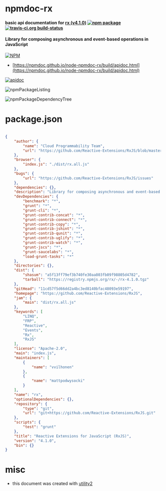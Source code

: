 # npmdoc-rx

#### basic api documentation for  [rx (v4.1.0)](https://github.com/Reactive-Extensions/RxJS)  [![npm package](https://img.shields.io/npm/v/npmdoc-rx.svg?style=flat-square)](https://www.npmjs.org/package/npmdoc-rx) [![travis-ci.org build-status](https://api.travis-ci.org/npmdoc/node-npmdoc-rx.svg)](https://travis-ci.org/npmdoc/node-npmdoc-rx)

#### Library for composing asynchronous and event-based operations in JavaScript

[![NPM](https://nodei.co/npm/rx.png?downloads=true&downloadRank=true&stars=true)](https://www.npmjs.com/package/rx)

- [https://npmdoc.github.io/node-npmdoc-rx/build/apidoc.html](https://npmdoc.github.io/node-npmdoc-rx/build/apidoc.html)

[![apidoc](https://npmdoc.github.io/node-npmdoc-rx/build/screenCapture.buildCi.browser.%252Ftmp%252Fbuild%252Fapidoc.html.png)](https://npmdoc.github.io/node-npmdoc-rx/build/apidoc.html)

![npmPackageListing](https://npmdoc.github.io/node-npmdoc-rx/build/screenCapture.npmPackageListing.svg)

![npmPackageDependencyTree](https://npmdoc.github.io/node-npmdoc-rx/build/screenCapture.npmPackageDependencyTree.svg)



# package.json

```json

{
    "author": {
        "name": "Cloud Programmability Team",
        "url": "https://github.com/Reactive-Extensions/RxJS/blob/master/authors.txt"
    },
    "browser": {
        "index.js": "./dist/rx.all.js"
    },
    "bugs": {
        "url": "https://github.com/Reactive-Extensions/RxJS/issues"
    },
    "dependencies": {},
    "description": "Library for composing asynchronous and event-based operations in JavaScript",
    "devDependencies": {
        "benchmark": "*",
        "grunt": "*",
        "grunt-cli": "*",
        "grunt-contrib-concat": "*",
        "grunt-contrib-connect": "*",
        "grunt-contrib-copy": "*",
        "grunt-contrib-jshint": "*",
        "grunt-contrib-qunit": "*",
        "grunt-contrib-uglify": "*",
        "grunt-contrib-watch": "*",
        "grunt-jscs": "*",
        "grunt-saucelabs": "*",
        "load-grunt-tasks": "*"
    },
    "directories": {},
    "dist": {
        "shasum": "a5f13ff79ef3b740fe30aa803fb09f98805d4782",
        "tarball": "https://registry.npmjs.org/rx/-/rx-4.1.0.tgz"
    },
    "gitHead": "11cd57f5d66dd2a4bc3ed8140bfac48093e59197",
    "homepage": "https://github.com/Reactive-Extensions/RxJS",
    "jam": {
        "main": "dist/rx.all.js"
    },
    "keywords": [
        "LINQ",
        "FRP",
        "Reactive",
        "Events",
        "Rx",
        "RxJS"
    ],
    "license": "Apache-2.0",
    "main": "index.js",
    "maintainers": [
        {
            "name": "vvilhonen"
        },
        {
            "name": "mattpodwysocki"
        }
    ],
    "name": "rx",
    "optionalDependencies": {},
    "repository": {
        "type": "git",
        "url": "git+https://github.com/Reactive-Extensions/RxJS.git"
    },
    "scripts": {
        "test": "grunt"
    },
    "title": "Reactive Extensions for JavaScript (RxJS)",
    "version": "4.1.0",
    "bin": {}
}
```



# misc
- this document was created with [utility2](https://github.com/kaizhu256/node-utility2)
